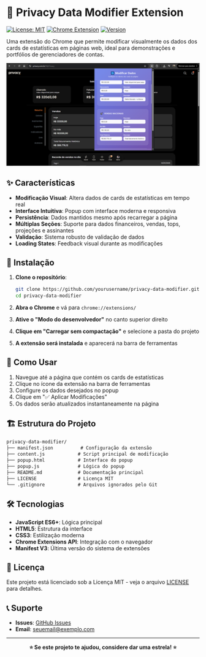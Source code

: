 # 🔄 Privacy Data Modifier Extension

[![License: MIT](https://img.shields.io/badge/License-MIT-yellow.svg)](https://opensource.org/licenses/MIT)
[![Chrome Extension](https://img.shields.io/badge/Chrome-Extension-blue.svg)](https://chrome.google.com/webstore)
[![Version](https://img.shields.io/badge/version-1.0.0-green.svg)](https://github.com/kaikyPx/privacy-data-modifier)

Uma extensão do Chrome que permite modificar visualmente os dados dos cards de estatísticas em páginas web, ideal para demonstrações e portfólios de gerenciadores de contas.

![Privacy Data Modifier Extension](assets/image.png)

## ✨ Características

- **Modificação Visual**: Altera dados de cards de estatísticas em tempo real
- **Interface Intuitiva**: Popup com interface moderna e responsiva
- **Persistência**: Dados mantidos mesmo após recarregar a página
- **Múltiplas Seções**: Suporte para dados financeiros, vendas, tops, projeções e assinantes
- **Validação**: Sistema robusto de validação de dados
- **Loading States**: Feedback visual durante as modificações

## 🚀 Instalação

1. **Clone o repositório**:
   ```bash
   git clone https://github.com/yourusername/privacy-data-modifier.git
   cd privacy-data-modifier
   ```

2. **Abra o Chrome** e vá para `chrome://extensions/`

3. **Ative o "Modo do desenvolvedor"** no canto superior direito

4. **Clique em "Carregar sem compactação"** e selecione a pasta do projeto

5. **A extensão será instalada** e aparecerá na barra de ferramentas

## 📖 Como Usar

1. Navegue até a página que contém os cards de estatísticas
2. Clique no ícone da extensão na barra de ferramentas
3. Configure os dados desejados no popup
4. Clique em "✅ Aplicar Modificações"
5. Os dados serão atualizados instantaneamente na página

## 🏗️ Estrutura do Projeto

```
privacy-data-modifier/
├── manifest.json          # Configuração da extensão
├── content.js            # Script principal de modificação
├── popup.html            # Interface do popup
├── popup.js              # Lógica do popup
├── README.md             # Documentação principal
├── LICENSE               # Licença MIT
└── .gitignore            # Arquivos ignorados pelo Git
```

## 🛠️ Tecnologias

- **JavaScript ES6+**: Lógica principal
- **HTML5**: Estrutura da interface
- **CSS3**: Estilização moderna
- **Chrome Extensions API**: Integração com o navegador
- **Manifest V3**: Última versão do sistema de extensões

## 📄 Licença

Este projeto está licenciado sob a Licença MIT - veja o arquivo [LICENSE](LICENSE) para detalhes.

## 📞 Suporte

- **Issues**: [GitHub Issues](https://github.com/yourusername/privacy-data-modifier/issues)
- **Email**: seuemail@exemplo.com

---

<div align="center">

**⭐ Se este projeto te ajudou, considere dar uma estrela! ⭐**

</div>
